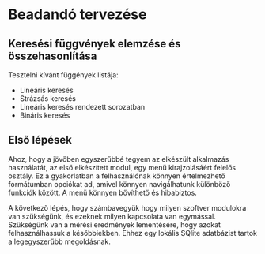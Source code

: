 # Beadandó tervezése

## Keresési függvények elemzése és összehasonlítása

Tesztelni kívánt függények listája:
- Lineáris keresés
- Strázsás keresés
- Lineáris keresés rendezett sorozatban
- Bináris keresés

## Első lépések

Ahoz, hogy a jövőben egyszerűbbé tegyem az elkészült alkalmazás használatát, az első elkészített modul, egy menü kirajzolásáért felelős osztály. Ez a gyakorlatban a felhasználónak könnyen értelmezhető formátumban opciókat ad, amivel könnyen navigálhatunk különböző funkciók között. A menü könnyen bővíthető és hibabiztos.

A következő lépés, hogy számbavegyük hogy milyen szoftver modulokra van szükségünk, és ezeknek milyen kapcsolata van egymással. Szükségünk van a mérési eredmények lementésére, hogy azokat felhasználhassuk a későbbiekben. Ehhez egy lokális SQlite adatbázist tartok a legegyszerűbb megoldásnak.